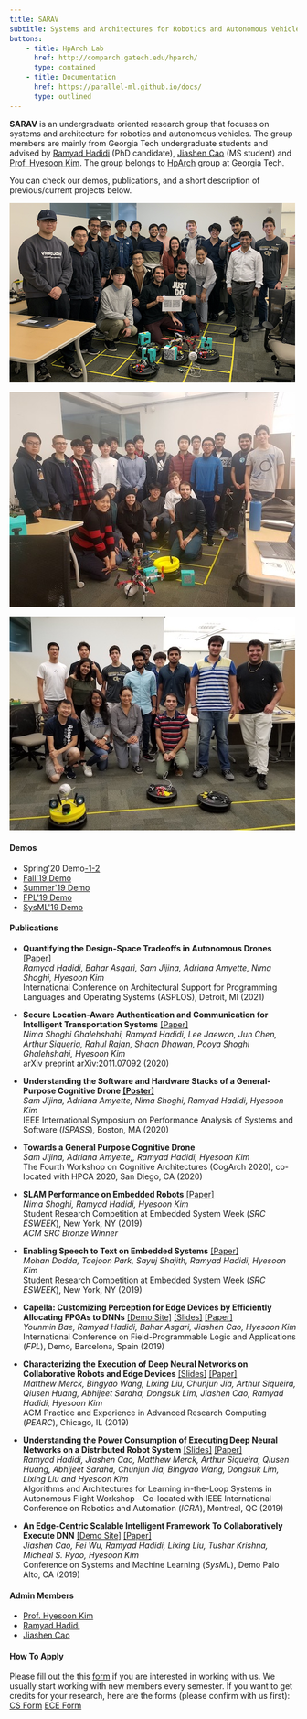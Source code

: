 ```yaml
---
title: SARAV
subtitle: Systems and Architectures for Robotics and Autonomous Vehicles
buttons:
    - title: HpArch Lab
      href: http://comparch.gatech.edu/hparch/
      type: contained
    - title: Documentation
      href: https://parallel-ml.github.io/docs/
      type: outlined
---
```


__SARAV__ is an undergraduate oriented research group that focuses on systems and architecture for robotics and autonomous vehicles. The group members are mainly from Georgia Tech undergraduate students and advised by [Ramyad Hadidi](https://ramyadhadidi.github.io/) (PhD candidate), [Jiashen Cao](https://jiashenc.github.io/cv/) (MS student) and [Prof. Hyesoon Kim](https://www.cc.gatech.edu/~hyesoon/). The group belongs to [HpArch](http://comparch.gatech.edu/hparch/) group at Georgia Tech.

You can check our demos, publications, and a short description of previous/current projects below.

![Spring'20 Demo Day](spring20.jpg)

![Fall'19 Demo Day](fall19.jpg)

![Summer'19 Demo Day](summer19.jpg)

#### Demos
- Spring'20 Demo[-1](https://www.youtube.com/watch?v=-_pJuwXOrnw)[-2](https://www.youtube.com/watch?v=sBywdcMniW4&t=1s)
- [Fall'19 Demo](https://photos.app.goo.gl/ocgP1upY6uymC9qc9)
- [Summer'19 Demo](https://photos.app.goo.gl/WVYeLpGAhMRuqp7u8)
- [FPL'19 Demo](http://comparch.gatech.edu/hparch/fpl19)
- [SysML'19 Demo](http://comparch.gatech.edu/hparch/sysml)

#### Publications
- __Quantifying the Design-Space Tradeoffs in Autonomous Drones__
  [[Paper]](https://ramyadhadidi.github.io/files/asplos21_drone.pdf)   
  _Ramyad Hadidi, Bahar Asgari, Sam Jijina, Adriana Amyette, Nima Shoghi, Hyesoon Kim_   
  International Conference on Architectural Support for Programming Languages and Operating Systems (ASPLOS), Detroit, MI (2021)

- __Secure Location-Aware Authentication and Communication for Intelligent Transportation Systems__
  [[Paper]](https://arxiv.org/abs/2011.08936)   
  _Nima Shoghi Ghalehshahi, Ramyad Hadidi, Lee Jaewon, Jun Chen, Arthur Siqueria, Rahul Rajan, Shaan Dhawan, Pooya Shoghi Ghalehshahi, Hyesoon Kim_   
  arXiv preprint arXiv:2011.07092 (2020)

- __Understanding the Software and Hardware Stacks of a General-Purpose Cognitive Drone__
[__[Poster]__](https://ramyadhadidi.github.io/files/ispass1-jijina.pdf)   
  _Sam Jijina, Adriana Amyette, Nima Shoghi, Ramyad Hadidi, Hyesoon Kim_   
  IEEE International Symposium on Performance Analysis of Systems and Software (_ISPASS_), Boston, MA (2020)  

- __Towards a General Purpose Cognitive Drone__  
  _Sam Jijina, Adriana Amyette,, Ramyad Hadidi, Hyesoon Kim_   
  The Fourth Workshop on Cognitive Architectures (CogArch 2020), co-located with HPCA 2020, San Diego, CA (2020)

- __SLAM Performance on Embedded Robots__
  [[Paper]](https://ramyadhadidi.github.io/files/shoghi_src_esweek.pdf)  
  _Nima Shoghi, Ramyad Hadidi, Hyesoon Kim_  
  Student Research Competition at Embedded System Week (_SRC ESWEEK_), New York, NY (2019)  
  _ACM SRC Bronze Winner_

- __Enabling Speech to Text on Embedded Systems__
  [[Paper]](https://ramyadhadidi.github.io/files/dodda_src_esweek.pdf)  
  _Mohan Dodda, Taejoon Park, Sayuj Shajith, Ramyad Hadidi, Hyesoon Kim_  
  Student Research Competition at Embedded System Week (_SRC ESWEEK_), New York, NY (2019)  

- __Capella: Customizing Perception for Edge Devices by Efficiently Allocating FPGAs to DNNs__
  [[Demo Site]](http://comparch.gatech.edu/hparch/fpl19)
  [[Slides]](https://ramyadhadidi.github.io/files/hadidi-FPL.pdf)
  [[Paper]](https://ramyadhadidi.github.io/files/hadidi-fpl-paper.pdf)   
  _Younmin Bae, Ramyad Hadidi, Bahar Asgari, Jiashen Cao, Hyesoon Kim_  
  International Conference on Field-Programmable Logic and Applications (_FPL_), Demo, Barcelona, Spain (2019)  

- __Characterizing the Execution of Deep Neural Networks on Collaborative Robots and Edge Devices__
  [[Slides]](https://ramyadhadidi.github.io/files/merck-pearc19.pdf)
  [[Paper]](https://ramyadhadidi.github.io/files/hadidi-pearc.pdf)  
  _Matthew Merck, Bingyao Wang, Lixing Liu, Chunjun Jia, Arthur Siqueira, Qiusen Huang, Abhijeet Saraha, Dongsuk Lim, Jiashen Cao, Ramyad Hadidi, Hyesoon Kim_    
  ACM Practice and Experience in Advanced Research Computing (_PEARC_), Chicago, IL (2019)

- __Understanding the Power Consumption of Executing Deep Neural Networks on a Distributed Robot System__
  [[Slides]](http://comparch.gatech.edu/hparch/papers/icra_workshop_2019.pptx)
  [[Paper]](https://ramyadhadidi.github.io/files/hadidi-lsaf-icra19.pdf)  
  _Ramyad Hadidi, Jiashen Cao, Matthew Merck, Arthur Siqueira, Qiusen Huang, Abhijeet Saraha,
  Chunjun Jia, Bingyao Wang, Dongsuk Lim, Lixing Liu and Hyesoon Kim_    
  Algorithms and Architectures for Learning in-the-Loop Systems in Autonomous Flight Workshop - Co-located with IEEE International Conference on Robotics and Automation (_ICRA_), Montreal, QC (2019)  

- __An Edge-Centric Scalable Intelligent Framework To Collaboratively Execute DNN__
  [[Demo Site]](http://comparch.gatech.edu/hparch/sysml)
  [[Paper]](http://www.sysml.cc/doc/2019/demo_32.pdf)  
  _Jiashen Cao, Fei Wu, Ramyad Hadidi, Lixing Liu, Tushar Krishna, Micheal S. Ryoo, Hyesoon Kim_    
  Conference on Systems and Machine Learning (_SysML_), Demo Palo Alto, CA (2019)


#### Admin Members
- [Prof. Hyesoon Kim](https://www.cc.gatech.edu/~hyesoon/)
- [Ramyad Hadidi](https://ramyadhadidi.github.io/)
- [Jiashen Cao](https://jiashenc.github.io/cv/)

#### How To Apply

Please fill out the this [form](https://forms.gle/6CmmvhWfJhTnYmkW9) if you are interested in working with us. We usually start working with new members every semester. If you want to get credits for your research, here are the forms (please confirm with us first): [CS Form](https://www.cc.gatech.edu/sites/default/files/documents/undergraduate_research_request_form.pdf) [ECE Form](https://www.ece.gatech.edu/sites/default/files/documents/undergrad/UROP-form.pdf)
